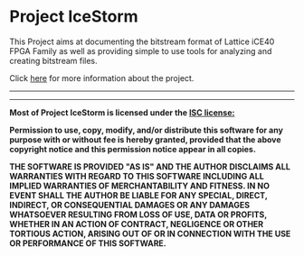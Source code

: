  # <b>Project IceStorm</b>



This Project aims at documenting the bitstream format of Lattice iCE40
FPGA Family as well as providing simple to use tools for analyzing and creating bitstream files.

Click <a href=http://bygone.clairexen.net/icestorm/>here</a> for more information about the project.

-------------------------------
-------------------------------

**Most of Project IceStorm is licensed under the <a href=https://github.com/YosysHQ/icestorm/blob/master/COPYING>ISC license:</a>**

  **Permission to use, copy, modify, and/or distribute this software for any
  purpose with or without fee is hereby granted, provided that the above
  copyright notice and this permission notice appear in all copies.**

  **THE SOFTWARE IS PROVIDED "AS IS" AND THE AUTHOR DISCLAIMS ALL WARRANTIES
  WITH REGARD TO THIS SOFTWARE INCLUDING ALL IMPLIED WARRANTIES OF
  MERCHANTABILITY AND FITNESS. IN NO EVENT SHALL THE AUTHOR BE LIABLE FOR
  ANY SPECIAL, DIRECT, INDIRECT, OR CONSEQUENTIAL DAMAGES OR ANY DAMAGES
  WHATSOEVER RESULTING FROM LOSS OF USE, DATA OR PROFITS, WHETHER IN AN
  ACTION OF CONTRACT, NEGLIGENCE OR OTHER TORTIOUS ACTION, ARISING OUT OF
  OR IN CONNECTION WITH THE USE OR PERFORMANCE OF THIS SOFTWARE.**

